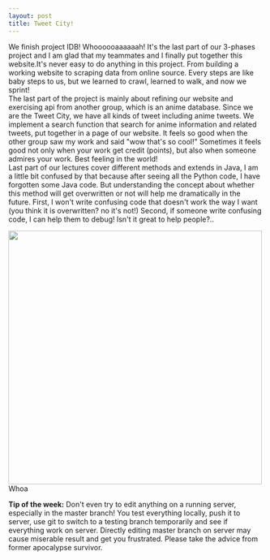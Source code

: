 ```yaml
---
layout: post
title: Tweet City!
---
```

We finish project IDB! Whoooooaaaaaah! It's the last part of our 3-phases project and I am glad that my teammates and I finally put together this website.It's never easy to do anything in this project. From building a working website to scraping data from online source. Every steps are like baby steps to us, but we learned to crawl, learned to walk, and now we sprint!  
The last part of the project is mainly about refining our website and exercising api from another group, which is an anime database. Since we are the Tweet City, we have all kinds of tweet including anime tweets. We implement a search function that search for anime information and related tweets, put together in a page of our website. It feels so good when the other group saw my work and said "wow that's so cool!" Sometimes it feels good not only when your work get credit (points), but also when someone admires your work. Best feeling in the world!  
Last part of our lectures cover different methods and extends in Java, I am a little bit confused by that because after seeing all the Python code, I have forgotten some Java code. But understanding the concept about whether this method will get overwritten or not will help me dramatically in the future. First, I won't write confusing code that doesn't work the way I want (you think it is overwritten? no it's not!) Second, if someone write confusing code, I can help them to debug! Isn't it great to help people?..

<img src="http://emblemsbattlefield.com/uploads/posts/2014/9/woah-modified-d_1.jpg" width="500"> 
Whoa

**Tip of the week:**
Don't even try to edit anything on a running server, especially in the master branch! You test everything locally, push it to server, use git to switch to a testing branch temporarily and see if everything work on server. Directly editing master branch on server may cause miserable result and get you frustrated. Please take the advice from former apocalypse survivor.
